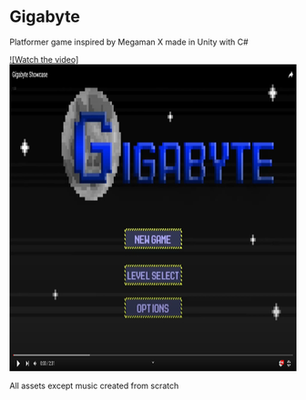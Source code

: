# Gigabyte
 Platformer game inspired by Megaman X made in Unity with C#

[![Watch the video]<img src="utubepic.png" width="960" height="540">](https://www.youtube.com/watch?v=FkeY_lP9QiE)

 All assets except music created from scratch
